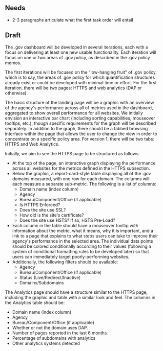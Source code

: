 

## Needs
* 2-3 paragraphs articulate what the first task order will entail

## Draft 

The .gov dashboard will be developed in several iterations, each with a focus on delivering at least one new usable functionality. Each iteration will focus on one or two areas of .gov policy, as described in the .gov policy memos. 

The first iterations will be focused on the "low-hanging fruit" of .gov policy, which is to say, the areas of .gov policy for which quantification structures already exist or could be developed with minimal time or effort. For the first iteration, there will be two pages: HTTPS and web analytics (DAP or otherwise). 

The basic structure of the landing page will be a graphic with an overview of the agency's performance across all of metrics used in the dashboard, aggregated to show overall performance for all websites. We initially envision an interactive bar chart (including sorting capabilities, mouseover tooltips, etc.), though specific requirements for the graph will be described separately. In addition to the graph, there should be a tabbed browsing interface within the page that allows the user to change the view in order to concentrate on a specific policy area. For version 1, there will be two tabs: HTTPS and Web Analytics. 

Initially, we aim to see the HTTPS page to be structured as follows: 
  * At the top of the page, an interactive graph displaying the performance across all websites for the metrics defined in the HTTPS subsection. 
  * Below the graphic, a report-card-style table displaying all of the .gov domains measured, with one row for each domain. The columns will each measure a separate sub-metric. The following is a list of columns: 
    * Domain name (index column)
    * Agency
    * Bureau/Component/Office (if applicable)
    * Is HTTPS Enforced?
    * Does the site use SSL?
    * How old is the site's certificate?
    * Does the site use HSTS? If so, HSTS Pre-Load?
  * Each column in the table should have a mouseover tooltip with information about the metric, what it means, why it is important, and a link to a page that explains to what steps users can take to improve their agency's performance in the selected area. The individual data points should be colored conditionally according to their values (following a system of conditional formatting rules to be developed later) so that users can immediately target poorly-performing websites. 
  * Additionally, the following filters should be available: 
    * Agency
    * Bureau/Component/Office (if applicable)
    * Status (Live/Redirect/Inactive)
    * Domains/Subdomains

The Analytics page should have a structure similar to the HTTPS page, including the graphic and table with a similar look and feel. The columns in the Analytics table should be: 
 * Domain name (index column)
 * Agency
 * Bureau/Component/Office (if applicable)
 * Whether or not the domain uses DAP. 
 * Number of pages reported in the last 6 months.
 * Percentage of subdomains with analytics
 * Other analytics systems detected
